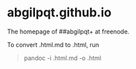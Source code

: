 abgilpqt.github.io
==================

The homepage of ##abgilpqt+ at freenode.

To convert .html.md to .html, run 

> pandoc -i .html.md -o .html
